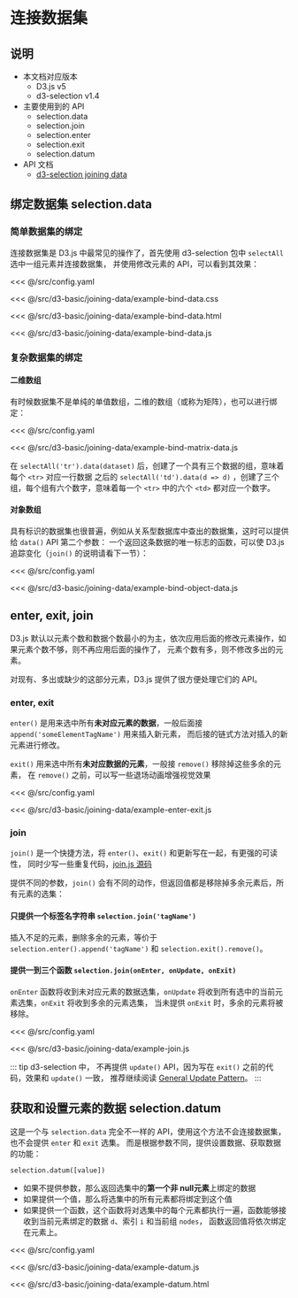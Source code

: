 # 连接数据集

## 说明
* 本文档对应版本
  * D3.js v5
  * d3-selection v1.4
* 主要使用到的 API
  * selection.data
  * selection.join
  * selection.enter
  * selection.exit
  * selection.datum
* API 文档
  * [d3-selection joining data](https://github.com/d3/d3-selection#joining-data)

## 绑定数据集 selection.data
### 简单数据集的绑定
连接数据集是 D3.js 中最常见的操作了，首先使用 d3-selection 包中 `selectAll` 选中一组元素并连接数据集，
并使用修改元素的 API，可以看到其效果：

<CodeSandbox>

<<< @/src/config.yaml

<<< @/src/d3-basic/joining-data/example-bind-data.css

<<< @/src/d3-basic/joining-data/example-bind-data.html

<<< @/src/d3-basic/joining-data/example-bind-data.js

</CodeSandBox>

### 复杂数据集的绑定
#### 二维数组
有时候数据集不是单纯的单值数组，二维的数组（或称为矩阵），也可以进行绑定：

<CodeSandbox>

<<< @/src/config.yaml

<<< @/src/d3-basic/joining-data/example-bind-matrix-data.js

</CodeSandBox>

在 `selectAll('tr').data(dataset)` 后，创建了一个具有三个数据的组，意味着每个 `<tr>` 对应一行数据
之后的 `selectAll('td').data(d => d)` ，创建了三个组，每个组有六个数字，意味着每一个 `<tr>` 中的六个 `<td>` 都对应一个数字。

#### 对象数组
具有标识的数据集也很普遍，例如从关系型数据库中查出的数据集，这时可以提供给 `data()` API 第二个参数：
一个返回这条数据的唯一标志的函数，可以使 D3.js 追踪变化（`join()` 的说明请看下一节）：

<CodeSandbox>

<<< @/src/config.yaml

<<< @/src/d3-basic/joining-data/example-bind-object-data.js

</CodeSandBox>

## enter, exit, join

D3.js 默认以元素个数和数据个数最小的为主，依次应用后面的修改元素操作，如果元素个数不够，则不再应用后面的操作了，
元素个数有多，则不修改多出的元素。

对现有、多出或缺少的这部分元素，D3.js 提供了很方便处理它们的 API。

### enter, exit
`enter()` 是用来选中所有**未对应元素的数据**，一般后面接 `append('someElementTagName')` 用来插入新元素，
而后接的链式方法对插入的新元素进行修改。

`exit()` 用来选中所有**未对应数据的元素**，一般接 `remove()` 移除掉这些多余的元素，
在 `remove()` 之前，可以写一些退场动画增强视觉效果

<CodeSandbox>

<<< @/src/config.yaml

<<< @/src/d3-basic/joining-data/example-enter-exit.js

</CodeSandBox>

### join
`join()` 是一个快捷方法，将 `enter()`、`exit()` 和更新写在一起，有更强的可读性，
同时少写一些重复代码，[join.js 源码](https://github.com/d3/d3-selection/blob/v1.4.0/src/selection/join.js)

提供不同的参数，`join()` 会有不同的动作，但返回值都是移除掉多余元素后，所有元素的选集：

#### 只提供一个标签名字符串 `selection.join('tagName')` 
插入不足的元素，删除多余的元素，等价于 `selection.enter().append('tagName')` 和 `selection.exit().remove()`。

#### 提供一到三个函数 `selection.join(onEnter, onUpdate, onExit)`
`onEnter` 函数将收到未对应元素的数据选集，`onUpdate` 将收到所有选中的当前元素选集，`onExit` 将收到多余的元素选集，
当未提供 `onExit` 时，多余的元素将被移除。

<CodeSandbox>

<<< @/src/config.yaml

<<< @/src/d3-basic/joining-data/example-join.js

</CodeSandBox>

::: tip
d3-selection 中， 不再提供 `update()` API，因为写在 `exit()` 之前的代码，效果和 `update()` 一致，
推荐继续阅读 [General Update Pattern](https://bl.ocks.org/mbostock/3808218)。
:::

## 获取和设置元素的数据 selection.datum
这是一个与 `selection.data` 完全不一样的 API，使用这个方法不会连接数据集，也不会提供 `enter` 和 `exit` 选集。
而是根据参数不同，提供设置数据、获取数据的功能：

`selection.datum([value])`

* 如果不提供参数，那么返回选集中的**第一个非 null元素**上绑定的数据
* 如果提供一个值，那么将选集中的所有元素都将绑定到这个值
* 如果提供一个函数，这个函数将对选集中的每个元素都执行一遍，函数能够接收到当前元素绑定的数据 `d`、索引 `i` 和当前组 `nodes`，
  函数返回值将依次绑定在元素上。

<CodeSandbox initial-height="500px">

<<< @/src/config.yaml

<<< @/src/d3-basic/joining-data/example-datum.js

<<< @/src/d3-basic/joining-data/example-datum.html

</CodeSandBox>

<Vssue :title="$title"/>

